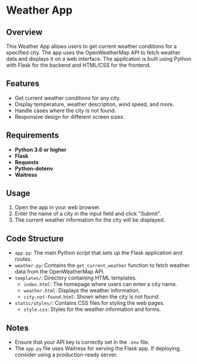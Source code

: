 # Weather App

## Overview
This Weather App allows users to get current weather conditions for a specified city. The app uses the OpenWeatherMap API to fetch weather data and displays it on a web interface. The application is built using Python with Flask for the backend and HTML/CSS for the frontend.

## Features
- Get current weather conditions for any city.
- Display temperature, weather description, wind speed, and more.
- Handle cases where the city is not found.
- Responsive design for different screen sizes.

## Requirements
- **Python 3.6 or higher**
- **Flask**
- **Requests**
- **Python-dotenv**
- **Waitress**

## Usage
1. Open the app in your web browser.
2. Enter the name of a city in the input field and click "Submit".
3. The current weather information for the city will be displayed.

## Code Structure
- `app.py`: The main Python script that sets up the Flask application and routes.
- `weather.py`: Contains the `get_current_weather` function to fetch weather data from the OpenWeatherMap API.
- `templates/`: Directory containing HTML templates.
  - `index.html`: The homepage where users can enter a city name.
  - `weather.html`: Displays the weather information.
  - `city-not-found.html`: Shown when the city is not found.
- `static/styles/`: Contains CSS files for styling the web pages.
  - `style.css`: Styles for the weather information and forms.

## Notes
- Ensure that your API key is correctly set in the `.env` file.
- The `app.py` file uses Waitress for serving the Flask app. If deploying, consider using a production-ready server.
